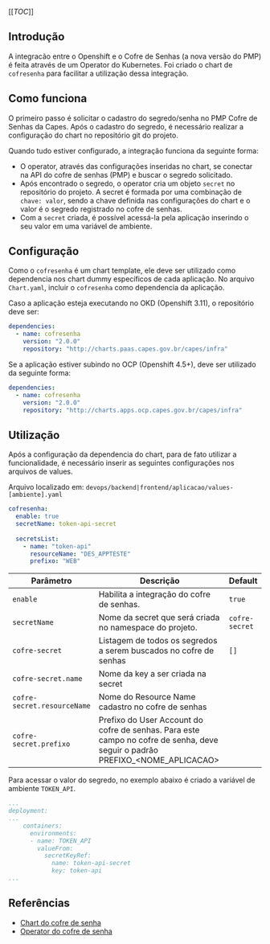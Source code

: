 [[_TOC_]]

## Introdução

A integracão entre o Openshift e o Cofre de Senhas (a nova versão do PMP) é feita através de um Operator do Kubernetes. 
Foi criado o chart de `cofresenha` para facilitar a utilização dessa integração.

## Como funciona

O primeiro passo é solicitar o cadastro do segredo/senha no PMP Cofre de Senhas da Capes. 
Após o cadastro do segredo, é necessário realizar a configuração do chart no repositório git do projeto.

Quando tudo estiver configurado, a integração funciona da seguinte forma:
- O operator, através das configurações inseridas no chart, se conectar na API do cofre de senhas (PMP) e buscar o segredo solicitado.
- Após encontrado o segredo, o operator cria um objeto `secret` no repositório do projeto. A secret é formada por uma combinação de `chave: valor`, sendo a chave definida nas configurações do chart e o valor é o segredo registrado no cofre de senhas.
- Com a `secret` criada, é possível acessá-la pela aplicação inserindo o seu valor em uma variável de ambiente.

## Configuração
Como o `cofresenha` é um chart template, ele deve ser utilizado como dependencia nos chart dummy específicos de cada aplicação. No arquivo `Chart.yaml`, incluir o `cofresenha` como dependencia da aplicação.

Caso a aplicação esteja executando no OKD (Openshift 3.11), o repositório deve ser:

```yaml
dependencies:
  - name: cofresenha
    version: "2.0.0"
    repository: "http://charts.paas.capes.gov.br/capes/infra"
```

Se a aplicação estiver subindo no OCP (Openshift 4.5+), deve ser utilizado da seguinte forma:

```yaml
dependencies:
  - name: cofresenha
    version: "2.0.0"
    repository: "http://charts.apps.ocp.capes.gov.br/capes/infra"
```

## Utilização

Após a configuração da dependencia do chart, para de fato utilizar a funcionalidade, é necessário inserir as seguintes configurações nos arquivos de values. 

Arquivo localizado em: `devops/backend|frontend/aplicacao/values-[ambiente].yaml`

```yaml
cofresenha:
  enable: true
  secretName: token-api-secret
    
  secretsList:
    - name: "token-api"
      resourceName: "DES_APPTESTE"
      prefixo: "WEB"
```


| Parâmetro                                    | Descrição                                                                                    | Default                                              |
| -------------------------------------------- | -------------------------------------------------------------------------------------------- | ---------------------------------------------------- |
| `enable`                                     | Habilita a integração do cofre de senhas.                                                    | `true`                                               |
| `secretName`                                 | Nome da secret que será criada no namespace do projeto.                                      | `cofre-secret`                                          |
| `cofre-secret`                               | Listagem de todos os segredos a serem buscados no cofre de senhas                             | `[]`                                                 |
| `cofre-secret.name`                          | Nome da key a ser criada na secret                                                                    | ` `                                                 |
| `cofre-secret.resourceName`                  | Nome do Resource Name cadastro no cofre de senhas                                                                    | ` `                                                 |
| `cofre-secret.prefixo`                       | Prefixo do User Account do cofre de senhas. Para este campo no cofre de senha, deve seguir o padrão PREFIXO_<NOME_APLICACAO>                                                                    | ` `                                                 |


Para acessar o valor do segredo, no exemplo abaixo é criado a variável de ambiente `TOKEN_API`.

```yaml
...
deployment:
...
    containers:
      environments:
      - name: TOKEN_API
        valueFrom:
          secretKeyRef:
            name: token-api-secret
            key: token-api
...
```

## Referências
- [Chart do cofre de senha](https://git.capes.gov.br/cgs/DEVOPS/helm/chart-cofresenha)
- [Operator do cofre de senha](https://git.capes.gov.br/cgs/DEVOPS/helm/chart-cofresenha-operator)